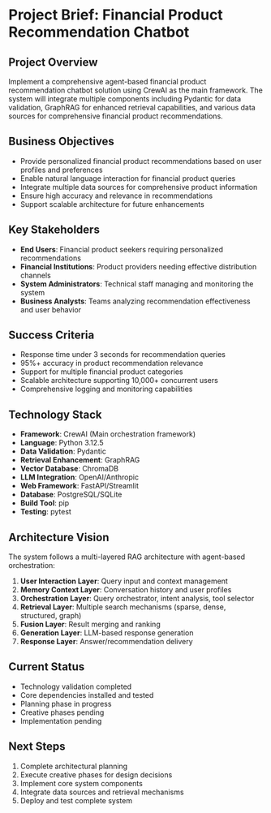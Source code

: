 # Project Brief: Financial Product Recommendation Chatbot

## Project Overview
Implement a comprehensive agent-based financial product recommendation chatbot solution using CrewAI as the main framework. The system will integrate multiple components including Pydantic for data validation, GraphRAG for enhanced retrieval capabilities, and various data sources for comprehensive financial product recommendations.

## Business Objectives
- Provide personalized financial product recommendations based on user profiles and preferences
- Enable natural language interaction for financial product queries
- Integrate multiple data sources for comprehensive product information
- Ensure high accuracy and relevance in recommendations
- Support scalable architecture for future enhancements

## Key Stakeholders
- **End Users**: Financial product seekers requiring personalized recommendations
- **Financial Institutions**: Product providers needing effective distribution channels
- **System Administrators**: Technical staff managing and monitoring the system
- **Business Analysts**: Teams analyzing recommendation effectiveness and user behavior

## Success Criteria
- Response time under 3 seconds for recommendation queries
- 95%+ accuracy in product recommendation relevance
- Support for multiple financial product categories
- Scalable architecture supporting 10,000+ concurrent users
- Comprehensive logging and monitoring capabilities

## Technology Stack
- **Framework**: CrewAI (Main orchestration framework)
- **Language**: Python 3.12.5
- **Data Validation**: Pydantic
- **Retrieval Enhancement**: GraphRAG
- **Vector Database**: ChromaDB
- **LLM Integration**: OpenAI/Anthropic
- **Web Framework**: FastAPI/Streamlit
- **Database**: PostgreSQL/SQLite
- **Build Tool**: pip
- **Testing**: pytest

## Architecture Vision
The system follows a multi-layered RAG architecture with agent-based orchestration:
1. **User Interaction Layer**: Query input and context management
2. **Memory Context Layer**: Conversation history and user profiles
3. **Orchestration Layer**: Query orchestrator, intent analysis, tool selector
4. **Retrieval Layer**: Multiple search mechanisms (sparse, dense, structured, graph)
5. **Fusion Layer**: Result merging and ranking
6. **Generation Layer**: LLM-based response generation
7. **Response Layer**: Answer/recommendation delivery

## Current Status
-  Technology validation completed
-  Core dependencies installed and tested
-  Planning phase in progress
-  Creative phases pending
-  Implementation pending

## Next Steps
1. Complete architectural planning
2. Execute creative phases for design decisions
3. Implement core system components
4. Integrate data sources and retrieval mechanisms
5. Deploy and test complete system
